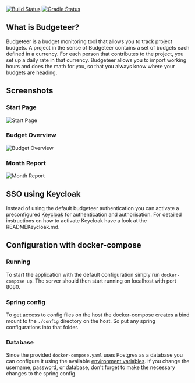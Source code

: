 [![Build Status](https://circleci.com/gh/adessoAG/budgeteer.svg?style=shield&circle-token=:circle-token)](https://circleci.com/gh/adessoAG/budgeteer) [![Gradle Status](https://gradleupdate.appspot.com/adessoAG/budgeteer/status.svg)](https://gradleupdate.appspot.com/adessoAG/budgeteer/status)

## What is Budgeteer?
Budgeteer is a budget monitoring tool that allows you to track
project budgets. A project in the sense of Budgeteer contains a set of
budgets each defined in a currency. For each person that contributes to the
project, you set up a daily rate in that currency. Budgeteer allows you to
import working hours and does the math for you, so that you always know where
your budgets are heading.

## Screenshots
### Start Page
![Start Page](https://raw.githubusercontent.com/adessoAG/budgeteer/master/screenshots/start-page.png)

### Budget Overview
![Budget Overview](https://raw.githubusercontent.com/adessoAG/budgeteer/master/screenshots/budget-overview.png)

### Month Report
![Month Report](https://raw.githubusercontent.com/adessoAG/budgeteer/master/screenshots/month-report.png)

## SSO using Keycloak

Instead of using the default budgeteer authentication you can activate a preconfigured [Keycloak](http://www.keycloak.org/) for authentication and authorisation. 
For detailed instructions on how to activate Keycloak have a look at the READMEKeycloak.md.

## Configuration with docker-compose
### Running
To start the application with the default configuration simply run `docker-compose up`.
The server should then start running on localhost with port 8080.

### Spring config
To get access to config files on the host the docker-compose creates a bind mount to the `./config` directory on the host.
So put any spring configurations into that folder.

### Database
Since the provided `docker-compose.yaml` uses Postgres as a database you can configure it using the available
[environment variables](https://github.com/docker-library/docs/blob/master/postgres/README.md#environment-variables).
If you change the username, password, or database, don't forget to make the necessary changes to the spring config.
